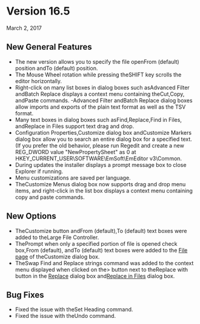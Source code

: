 # Version 16.5

March 2, 2017

## New General Features

- The new version allows you to specify the file openFrom (default) position andTo (default) position.
- The Mouse Wheel rotation while pressing theSHIFT key scrolls the editor horizontally.
- Right-click on many list boxes in dialog boxes such asAdvanced Filter andBatch Replace displays a context menu containing theCut,Copy, andPaste commands.
-Advanced Filter andBatch Replace dialog boxes allow imports and exports of the plain text format as well as the TSV format.
- Many text boxes in dialog boxes such asFind,Replace,Find in Files, andReplace in Files support text drag and drop.
- Configuration Properties,Customize dialog box andCustomize Markers dialog box allow you to search an entire dialog box for a specified text. (If you prefer the old behavior, please run Regedit and create a new REG\_DWORD value "NewPropertySheet" as 0 at HKEY\_CURRENT\_USER\\SOFTWARE\\EmSoft\\EmEditor v3\\Common.
- During updates the installer displays a prompt message box to close Explorer if running.
- Menu customizations are saved per language.
- TheCustomize Menus dialog box now supports drag and drop menu items, and right-click in the list box displays a context menu containing copy and paste commands.

## New Options

- TheCustomize button andFrom (default),To (default) text boxes were added to theLarge File Controller.
- ThePrompt when only a specified portion of file is opened check box,From (default), andTo (default) text boxes were added to the [File page](../dlg/customize/file/index) of theCustomize dialog box.
- TheSwap Find and Replace strings command was added to the context menu displayed when clicked on the> button next to theReplace with button in the [Replace](../dlg/replace/index) dialog box and[Replace in Files](../dlg/replace_in_files/index) dialog box.

## Bug Fixes

- Fixed the issue with theSet Heading command.
- Fixed the issue with theUndo command.
